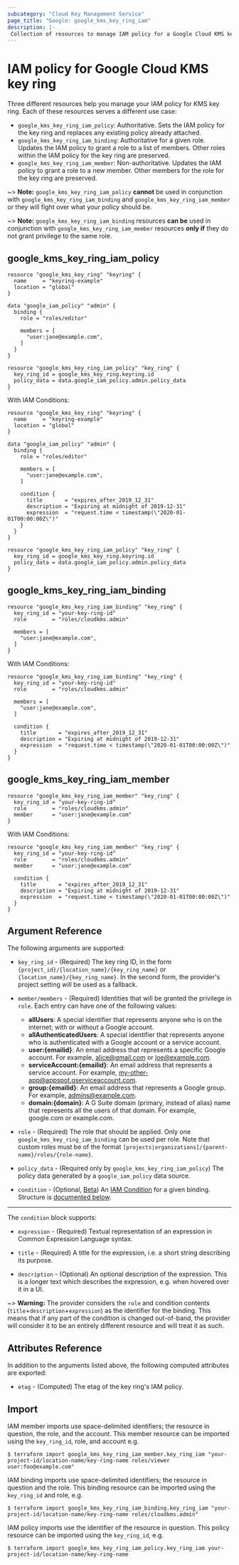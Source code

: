 ```yaml
---
subcategory: "Cloud Key Management Service"
page_title: "Google: google_kms_key_ring_iam"
description: |-
 Collection of resources to manage IAM policy for a Google Cloud KMS key ring.
---
```


# IAM policy for Google Cloud KMS key ring

Three different resources help you manage your IAM policy for KMS key ring. Each of these resources serves a different use case:

* `google_kms_key_ring_iam_policy`: Authoritative. Sets the IAM policy for the key ring and replaces any existing policy already attached.
* `google_kms_key_ring_iam_binding`: Authoritative for a given role. Updates the IAM policy to grant a role to a list of members. Other roles within the IAM policy for the key ring are preserved.
* `google_kms_key_ring_iam_member`: Non-authoritative. Updates the IAM policy to grant a role to a new member. Other members for the role for the key ring are preserved.

~> **Note:** `google_kms_key_ring_iam_policy` **cannot** be used in conjunction with `google_kms_key_ring_iam_binding` and `google_kms_key_ring_iam_member` or they will fight over what your policy should be.

~> **Note:** `google_kms_key_ring_iam_binding` resources **can be** used in conjunction with `google_kms_key_ring_iam_member` resources **only if** they do not grant privilege to the same role.

## google\_kms\_key\_ring\_iam\_policy

```hcl
resource "google_kms_key_ring" "keyring" {
  name     = "keyring-example"
  location = "global"
}

data "google_iam_policy" "admin" {
  binding {
    role = "roles/editor"

    members = [
      "user:jane@example.com",
    ]
  }
}

resource "google_kms_key_ring_iam_policy" "key_ring" {
  key_ring_id = google_kms_key_ring.keyring.id
  policy_data = data.google_iam_policy.admin.policy_data
}
```

With IAM Conditions:

```hcl
resource "google_kms_key_ring" "keyring" {
  name     = "keyring-example"
  location = "global"
}

data "google_iam_policy" "admin" {
  binding {
    role = "roles/editor"

    members = [
      "user:jane@example.com",
    ]

    condition {
      title       = "expires_after_2019_12_31"
      description = "Expiring at midnight of 2019-12-31"
      expression  = "request.time < timestamp(\"2020-01-01T00:00:00Z\")"
    }
  }
}

resource "google_kms_key_ring_iam_policy" "key_ring" {
  key_ring_id = google_kms_key_ring.keyring.id
  policy_data = data.google_iam_policy.admin.policy_data
}
```

## google\_kms\_key\_ring\_iam\_binding

```hcl
resource "google_kms_key_ring_iam_binding" "key_ring" {
  key_ring_id = "your-key-ring-id"
  role        = "roles/cloudkms.admin"

  members = [
    "user:jane@example.com",
  ]
}
```

With IAM Conditions:

```hcl
resource "google_kms_key_ring_iam_binding" "key_ring" {
  key_ring_id = "your-key-ring-id"
  role        = "roles/cloudkms.admin"

  members = [
    "user:jane@example.com",
  ]

  condition {
    title       = "expires_after_2019_12_31"
    description = "Expiring at midnight of 2019-12-31"
    expression  = "request.time < timestamp(\"2020-01-01T00:00:00Z\")"
  }
}
```

## google\_kms\_key\_ring\_iam\_member

```hcl
resource "google_kms_key_ring_iam_member" "key_ring" {
  key_ring_id = "your-key-ring-id"
  role        = "roles/cloudkms.admin"
  member      = "user:jane@example.com"
}
```

With IAM Conditions:

```hcl
resource "google_kms_key_ring_iam_member" "key_ring" {
  key_ring_id = "your-key-ring-id"
  role        = "roles/cloudkms.admin"
  member      = "user:jane@example.com"

  condition {
    title       = "expires_after_2019_12_31"
    description = "Expiring at midnight of 2019-12-31"
    expression  = "request.time < timestamp(\"2020-01-01T00:00:00Z\")"
  }
}
```

## Argument Reference

The following arguments are supported:

* `key_ring_id` - (Required) The key ring ID, in the form
    `{project_id}/{location_name}/{key_ring_name}` or
    `{location_name}/{key_ring_name}`. In the second form, the provider's
    project setting will be used as a fallback.

* `member/members` - (Required) Identities that will be granted the privilege in `role`.
  Each entry can have one of the following values:
  * **allUsers**: A special identifier that represents anyone who is on the internet; with or without a Google account.
  * **allAuthenticatedUsers**: A special identifier that represents anyone who is authenticated with a Google account or a service account.
  * **user:{emailid}**: An email address that represents a specific Google account. For example, alice@gmail.com or joe@example.com.
  * **serviceAccount:{emailid}**: An email address that represents a service account. For example, my-other-app@appspot.gserviceaccount.com.
  * **group:{emailid}**: An email address that represents a Google group. For example, admins@example.com.
  * **domain:{domain}**: A G Suite domain (primary, instead of alias) name that represents all the users of that domain. For example, google.com or example.com.

* `role` - (Required) The role that should be applied. Only one
    `google_kms_key_ring_iam_binding` can be used per role. Note that custom roles must be of the format
    `[projects|organizations]/{parent-name}/roles/{role-name}`.

* `policy_data` - (Required only by `google_kms_key_ring_iam_policy`) The policy data generated by
  a `google_iam_policy` data source.

* `condition` - (Optional, [Beta](https://terraform.io/docs/providers/google/provider_versions.html)) An [IAM Condition](https://cloud.google.com/iam/docs/conditions-overview) for a given binding.
  Structure is [documented below](#nested_condition).

---

<a name="nested_condition"></a>The `condition` block supports:

* `expression` - (Required) Textual representation of an expression in Common Expression Language syntax.

* `title` - (Required) A title for the expression, i.e. a short string describing its purpose.

* `description` - (Optional) An optional description of the expression. This is a longer text which describes the expression, e.g. when hovered over it in a UI.

~> **Warning:** The provider considers the `role` and condition contents (`title`+`description`+`expression`) as the
  identifier for the binding. This means that if any part of the condition is changed out-of-band, the provider will
  consider it to be an entirely different resource and will treat it as such.

## Attributes Reference

In addition to the arguments listed above, the following computed attributes are
exported:

* `etag` - (Computed) The etag of the key ring's IAM policy.

## Import

IAM member imports use space-delimited identifiers; the resource in question, the role, and the account.  This member resource can be imported using the `key_ring_id`, role, and account e.g.

```
$ terraform import google_kms_key_ring_iam_member.key_ring_iam "your-project-id/location-name/key-ring-name roles/viewer user:foo@example.com"
```

IAM binding imports use space-delimited identifiers; the resource in question and the role.  This binding resource can be imported using the `key_ring_id` and role, e.g.

```
$ terraform import google_kms_key_ring_iam_binding.key_ring_iam "your-project-id/location-name/key-ring-name roles/cloudkms.admin"
```

IAM policy imports use the identifier of the resource in question.  This policy resource can be imported using the `key_ring_id`, e.g.

```
$ terraform import google_kms_key_ring_iam_policy.key_ring_iam your-project-id/location-name/key-ring-name
```
